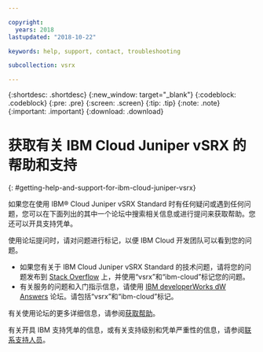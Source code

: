 ```yaml
---

copyright:
  years: 2018
lastupdated: "2018-10-22"

keywords: help, support, contact, troubleshooting

subcollection: vsrx

---
```


{:shortdesc: .shortdesc}
{:new_window: target="_blank"}
{:codeblock: .codeblock}
{:pre: .pre}
{:screen: .screen}
{:tip: .tip}
{:note: .note}
{:important: .important}
{:download: .download}

# 获取有关 IBM Cloud Juniper vSRX 的帮助和支持
{: #getting-help-and-support-for-ibm-cloud-juniper-vsrx}

如果您在使用 IBM® Cloud Juniper vSRX Standard 时有任何疑问或遇到任何问题，您可以在下面列出的其中一个论坛中搜索相关信息或进行提问来获取帮助。您还可以开具支持凭单。

使用论坛提问时，请对问题进行标记，以便 IBM Cloud 开发团队可以看到您的问题。

* 如果您有关于 IBM Cloud Juniper vSRX Standard 的技术问题，请将您的问题发布到 [Stack Overflow](https://stackoverflow.com/search?q=vsrx+ibm-cloud) 上，并使用“vsrx”和“ibm-cloud”标记您的问题。
* 有关服务的问题和入门指示信息，请使用 [IBM developerWorks dW Answers](https://developer.ibm.com/answers/topics/vsrx/) 论坛。请包括“vsrx”和“ibm-cloud”标记。

有关使用论坛的更多详细信息，请参阅[获取帮助](https://{DomainName}/docs/get-support?topic=get-support-using-avatar)。

有关开具 IBM 支持凭单的信息，或有关支持级别和凭单严重性的信息，请参阅[联系支持人员](/docs/get-support?topic=get-support-contacting-bluemix-support-dedicated-local)。
